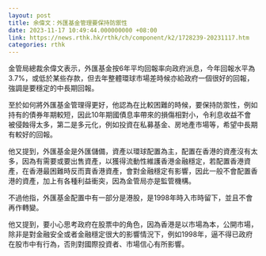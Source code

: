 ```yaml
---
layout: post
title: 余偉文：外匯基金管理要保持防禦性
date: 2023-11-17 10:49:44.000000000 +08:00
link: https://news.rthk.hk/rthk/ch/component/k2/1728239-20231117.htm
categories: rthk
---
```


金管局總裁余偉文表示，外匯基金按6年平均回報率向政府派息，今年回報水平為3.7%，或低於某些存款，但去年整體環球市場差時候亦給政府一個很好的回報，強調是要穩定的中長期回報。

至於如何將外匯基金管理得更好，他認為在比較困難的時候，要保持防禦性，例如持有的債券年期較短，因此10年期國債息率帶來的損傷相對小，令利息收益不會被侵蝕得太多，第二是多元化，例如投資在私募基金、房地產市場等，希望中長期有較好的回報。

他又提到，外匯基金是外匯儲備，資產以環球配置為主，配置在香港的資產沒有太多，因為有需要或要出售資產，以獲得流動性維護香港金融穩定，若配置香港資產，在香港最困難時反而賣香港資產，會對金融穩定有影響，因此一般不會配置香港的資產，加上有各種利益衝突，因為金管局亦是監管機構。

不過他指，外匯基金配置中有一部分是港股，是1998年時入市時留下，並且不會再作轉變。

他又提到，要小心思考政府在股票中的角色，因為香港是以市場為本，公開市場，除非是對金融安全或者金融穩定很大的影響情況下，例如1998年，逼不得已政府在股市中有行為，否則對國際投資者、市場信心有所影響。
